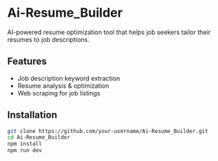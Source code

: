 # Ai-Resume_Builder

AI-powered resume optimization tool that helps job seekers tailor their resumes to job descriptions.

## Features
- Job description keyword extraction
- Resume analysis & optimization
- Web scraping for job listings

## Installation
```sh
git clone https://github.com/your-username/Ai-Resume_Builder.git
cd Ai-Resume_Builder
npm install
npm run dev
